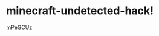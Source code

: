 # minecraft-undetected-hack!



[mPeGCUz](https://user-images.githubusercontent.com/121832430/218597753-a157a578-e459-44f2-a9e4-c4329d53fc72.png)
